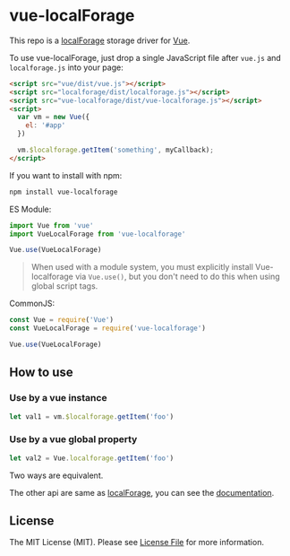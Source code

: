 # vue-localForage

This repo is a [localForage](https://github.com/localForage/localForage) storage driver for [Vue](https://github.com/vuejs/vue).

To use vue-localForage, just drop a single JavaScript file after `vue.js` and `localforage.js` into your page:

```html
<script src="vue/dist/vue.js"></script>
<script src="localforage/dist/localforage.js"></script>
<script src="vue-localforage/dist/vue-localforage.js"></script>
<script>
  var vm = new Vue({
    el: '#app'
  })

  vm.$localforage.getItem('something', myCallback);
</script>
```

If you want to install with npm:
```bash
npm install vue-localforage
```

ES Module:
```js
import Vue from 'vue'
import VueLocalForage from 'vue-localforage'

Vue.use(VueLocalForage)
```

> When used with a module system, you must explicitly install Vue-localforage via `Vue.use()`, but you don't need to do this when using global script tags.

CommonJS: 
```js
const Vue = require('Vue')
const VueLocalForage = require('vue-localforage')

Vue.use(VueLocalForage)
```

## How to use

### Use by a vue instance
```js
let val1 = vm.$localforage.getItem('foo')
```

### Use by a vue global property
```js
let val2 = Vue.localforage.getItem('foo')
```

Two ways are equivalent.

The other api are same as [localForage](https://github.com/localForage/localForage), you can see the [documentation](https://localforage.github.io/localForage/).

## License

The MIT License (MIT). Please see [License File](LICENSE) for more information.
